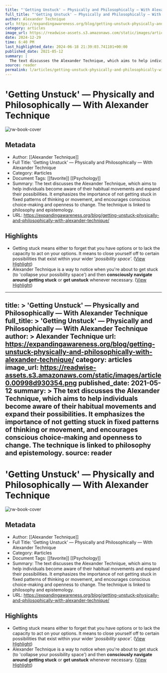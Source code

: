```yaml
---
title: "'Getting Unstuck' — Physically and Philosophically — With Alexander Technique"
full_title: "'Getting Unstuck' — Physically and Philosophically — With Alexander Technique"
author: Alexander Technique
url: https://expandingawareness.org/blog/getting-unstuck-physically-and-philosophically-with-alexander-technique/
category: articles
image_url: https://readwise-assets.s3.amazonaws.com/static/images/article0.00998d930354.png
date: 2024-12-29
time: 6:40 PM
last_highlighted_date: 2024-06-18 21:39:03.741101+00:00
published_date: 2021-05-12
summary: |
  The text discusses the Alexander Technique, which aims to help individuals become aware of their habitual movements and expand their possibilities. It emphasizes the importance of not getting stuck in fixed patterns of thinking or movement, and encourages conscious choice-making and openness to change. The technique is linked to philosophy and epistemology.
source: reader
permalink: l/articles/getting-unstuck-physically-and-philosophically-with-alexander-technique
---
```

# 'Getting Unstuck' — Physically and Philosophically — With Alexander Technique

![rw-book-cover](https://readwise-assets.s3.amazonaws.com/static/images/article0.00998d930354.png)

## Metadata
- Author: [[Alexander Technique]]
- Full Title: 'Getting Unstuck' — Physically and Philosophically — With Alexander Technique
- Category: #articles
- Document Tags: [[favorite]] [[Psychology]] 
- Summary: The text discusses the Alexander Technique, which aims to help individuals become aware of their habitual movements and expand their possibilities. It emphasizes the importance of not getting stuck in fixed patterns of thinking or movement, and encourages conscious choice-making and openness to change. The technique is linked to philosophy and epistemology.
- URL: https://expandingawareness.org/blog/getting-unstuck-physically-and-philosophically-with-alexander-technique/

## Highlights
- Getting stuck means either to forget that you have options or to lack the capacity to act on your options. It means to close yourself off to certain possibilities that exist within your wider '*possibility space'.* ([View Highlight](https://read.readwise.io/read/01j0pmjpcv6k31fbgvap0rf9nr))
- Alexander Technique is a way to notice when you're about to get stuck (to 'collapse your possibility space') and then **consciously navigate around getting stuck** or **get unstuck** whenever necessary. ([View Highlight](https://read.readwise.io/read/01j0pmm0e8243kfbxef7ex74hp))


---
title: >
  'Getting Unstuck' — Physically and Philosophically — With Alexander Technique
full_title: >
  'Getting Unstuck' — Physically and Philosophically — With Alexander Technique
author: >
  Alexander Technique
url: https://expandingawareness.org/blog/getting-unstuck-physically-and-philosophically-with-alexander-technique/
category: articles
image_url: https://readwise-assets.s3.amazonaws.com/static/images/article0.00998d930354.png
published_date: 2021-05-12
summary: >
  The text discusses the Alexander Technique, which aims to help individuals become aware of their habitual movements and expand their possibilities. It emphasizes the importance of not getting stuck in fixed patterns of thinking or movement, and encourages conscious choice-making and openness to change. The technique is linked to philosophy and epistemology.
source: reader
---
# 'Getting Unstuck' — Physically and Philosophically — With Alexander Technique

![rw-book-cover](https://readwise-assets.s3.amazonaws.com/static/images/article0.00998d930354.png)

## Metadata
- Author: [[Alexander Technique]]
- Full Title: 'Getting Unstuck' — Physically and Philosophically — With Alexander Technique
- Category: #articles
- Document Tags: [[favorite]] [[Psychology]] 
- Summary: The text discusses the Alexander Technique, which aims to help individuals become aware of their habitual movements and expand their possibilities. It emphasizes the importance of not getting stuck in fixed patterns of thinking or movement, and encourages conscious choice-making and openness to change. The technique is linked to philosophy and epistemology.
- URL: https://expandingawareness.org/blog/getting-unstuck-physically-and-philosophically-with-alexander-technique/

## Highlights
- Getting stuck means either to forget that you have options or to lack the capacity to act on your options. It means to close yourself off to certain possibilities that exist within your wider '*possibility space'.* ([View Highlight](https://read.readwise.io/read/01j0pmjpcv6k31fbgvap0rf9nr))
- Alexander Technique is a way to notice when you're about to get stuck (to 'collapse your possibility space') and then **consciously navigate around getting stuck** or **get unstuck** whenever necessary. ([View Highlight](https://read.readwise.io/read/01j0pmm0e8243kfbxef7ex74hp))


